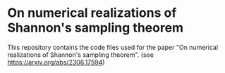 # On numerical realizations of Shannon's sampling theorem

This repository contains the code files used for the paper "On numerical realizations of Shannon's sampling theorem". (see https://arxiv.org/abs/2306.17594)
